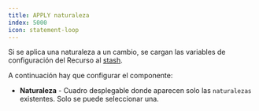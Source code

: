 ```yaml
---
title: APPLY naturaleza
index: 5000
icon: statement-loop
---
```


Si se aplica una naturaleza a un cambio, se cargan las variables de configuración del Recurso al
[stash](/concepts/stash).

A continuación hay que configurar el componente:

- **Naturaleza** - Cuadro desplegable donde aparecen solo las `naturalezas` existentes. Solo se puede seleccionar una.
